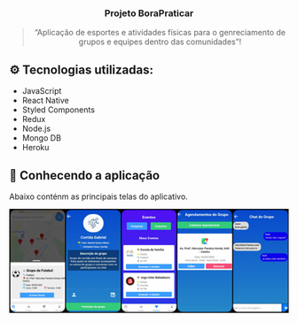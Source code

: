 <h3 align="center">
  Projeto BoraPraticar
</h3>

<blockquote align="center">“Aplicação de esportes e atividades físicas para o genreciamento de grupos e equipes dentro das comunidades”!</blockquote>

## ⚙️ Tecnologias utilizadas:

- JavaScript
- React Native
- Styled Components
- Redux
- Node.js
- Mongo DB
- Heroku

## :rocket: Conhecendo a aplicação

Abaixo conténm as principais telas do aplicativo.

![Alt Text](imagens.png)
